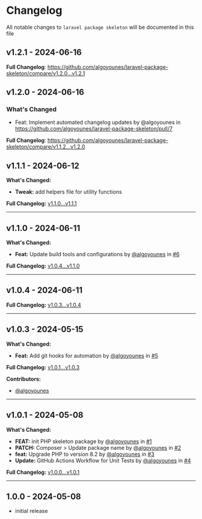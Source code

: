 # Changelog

All notable changes to `laravel package skeleton` will be documented in this file

## v1.2.1 - 2024-06-16

**Full Changelog**: https://github.com/algoyounes/laravel-package-skeleton/compare/v1.2.0...v1.2.1

## v1.2.0 - 2024-06-16

### What's Changed

* Feat:  Implement automated changelog updates by @algoyounes in https://github.com/algoyounes/laravel-package-skeleton/pull/7

**Full Changelog**: https://github.com/algoyounes/laravel-package-skeleton/compare/v1.1.2...v1.2.0

## v1.1.1 - 2024-06-12

**What's Changed:**

- **Tweak:** add helpers file for utility functions

**Full Changelog:** [v1.1.0...v1.1.1](https://github.com/your-repository/compare/v1.1.0...v1.1.1)


---

## v1.1.0 - 2024-06-11

**What's Changed:**

- **Feat:** Update build tools and configurations by [@algoyounes](https://github.com/algoyounes) in [#6](https://github.com/your-repository/pull/6)

**Full Changelog:** [v1.0.4...v1.1.0](https://github.com/your-repository/compare/v1.0.4...v1.1.0)


---

## v1.0.4 - 2024-06-11

**Full Changelog:** [v1.0.3...v1.0.4](https://github.com/your-repository/compare/v1.0.3...v1.0.4)


---

## v1.0.3 - 2024-05-15

**What's Changed:**

- **Feat:** Add git hooks for automation by [@algoyounes](https://github.com/algoyounes) in [#5](https://github.com/your-repository/pull/5)

**Full Changelog:** [v1.0.1...v1.0.3](https://github.com/your-repository/compare/v1.0.1...v1.0.3)

**Contributors:**

- [@algoyounes](https://github.com/algoyounes)


---

## v1.0.1 - 2024-05-08

**What's Changed:**

- **FEAT:** init PHP skeleton package by [@algoyounes](https://github.com/algoyounes) in [#1](https://github.com/your-repository/pull/1)
- **PATCH:** Composer > Update package name by [@algoyounes](https://github.com/algoyounes) in [#2](https://github.com/your-repository/pull/2)
- **feat:** Upgrade PHP to version 8.2 by [@algoyounes](https://github.com/algoyounes) in [#3](https://github.com/your-repository/pull/3)
- **Update:** GitHub Actions Workflow for Unit Tests by [@algoyounes](https://github.com/algoyounes) in [#4](https://github.com/your-repository/pull/4)

**Full Changelog:** [v1.0.0...v1.0.1](https://github.com/your-repository/compare/v1.0.0...v1.0.1)


---

## 1.0.0 -  2024-05-08

- initial release

